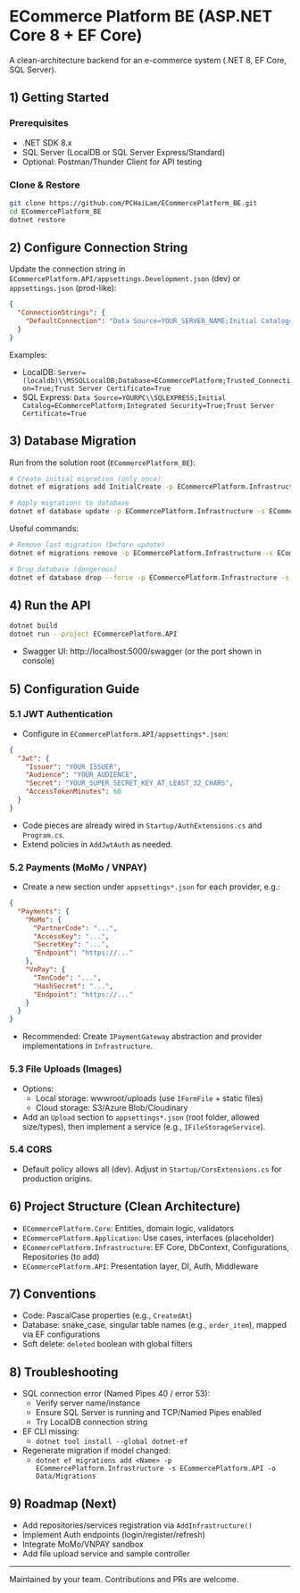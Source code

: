 # ECommerce Platform BE (ASP.NET Core 8 + EF Core)

A clean-architecture backend for an e-commerce system (.NET 8, EF Core, SQL Server).

## 1) Getting Started

### Prerequisites
- .NET SDK 8.x
- SQL Server (LocalDB or SQL Server Express/Standard)
- Optional: Postman/Thunder Client for API testing

### Clone & Restore
```bash
git clone https://github.com/PCHaiLam/ECommercePlatform_BE.git
cd ECommercePlatform_BE
dotnet restore
```

## 2) Configure Connection String
Update the connection string in `ECommercePlatform.API/appsettings.Development.json` (dev) or `appsettings.json` (prod-like):

```json
{
  "ConnectionStrings": {
    "DefaultConnection": "Data Source=YOUR_SERVER_NAME;Initial Catalog=ECommercePlatform;Integrated Security=True;Trust Server Certificate=True"
  }
}
```

Examples:
- LocalDB: `Server=(localdb)\\MSSQLLocalDB;Database=ECommercePlatform;Trusted_Connection=True;Trust Server Certificate=True`
- SQL Express: `Data Source=YOURPC\\SQLEXPRESS;Initial Catalog=ECommercePlatform;Integrated Security=True;Trust Server Certificate=True`

## 3) Database Migration
Run from the solution root (`ECommercePlatform_BE`):

```bash
# Create initial migration (only once)
dotnet ef migrations add InitialCreate -p ECommercePlatform.Infrastructure -s ECommercePlatform.API -o Data/Migrations

# Apply migrations to database
dotnet ef database update -p ECommercePlatform.Infrastructure -s ECommercePlatform.API
```

Useful commands:
```bash
# Remove last migration (before update)
dotnet ef migrations remove -p ECommercePlatform.Infrastructure -s ECommercePlatform.API

# Drop database (dangerous)
dotnet ef database drop --force -p ECommercePlatform.Infrastructure -s ECommercePlatform.API
```

## 4) Run the API
```bash
dotnet build
dotnet run --project ECommercePlatform.API
```
- Swagger UI: http://localhost:5000/swagger (or the port shown in console)

## 5) Configuration Guide

### 5.1 JWT Authentication
- Configure in `ECommercePlatform.API/appsettings*.json`:
```json
{
  "Jwt": {
    "Issuer": "YOUR_ISSUER",
    "Audience": "YOUR_AUDIENCE",
    "Secret": "YOUR_SUPER_SECRET_KEY_AT_LEAST_32_CHARS",
    "AccessTokenMinutes": 60
  }
}
```
- Code pieces are already wired in `Startup/AuthExtensions.cs` and `Program.cs`.
- Extend policies in `AddJwtAuth` as needed.

### 5.2 Payments (MoMo / VNPAY)
- Create a new section under `appsettings*.json` for each provider, e.g.:
```json
{
  "Payments": {
    "MoMo": {
      "PartnerCode": "...",
      "AccessKey": "...",
      "SecretKey": "...",
      "Endpoint": "https://..."
    },
    "VnPay": {
      "TmnCode": "...",
      "HashSecret": "...",
      "Endpoint": "https://..."
    }
  }
}
```
- Recommended: Create `IPaymentGateway` abstraction and provider implementations in `Infrastructure`.

### 5.3 File Uploads (Images)
- Options:
  - Local storage: wwwroot/uploads (use `IFormFile` + static files)
  - Cloud storage: S3/Azure Blob/Cloudinary
- Add an `Upload` section to `appsettings*.json` (root folder, allowed size/types), then implement a service (e.g., `IFileStorageService`).

### 5.4 CORS
- Default policy allows all (dev). Adjust in `Startup/CorsExtensions.cs` for production origins.

## 6) Project Structure (Clean Architecture)
- `ECommercePlatform.Core`: Entities, domain logic, validators
- `ECommercePlatform.Application`: Use cases, interfaces (placeholder)
- `ECommercePlatform.Infrastructure`: EF Core, DbContext, Configurations, Repositories (to add)
- `ECommercePlatform.API`: Presentation layer, DI, Auth, Middleware

## 7) Conventions
- Code: PascalCase properties (e.g., `CreatedAt`)
- Database: snake_case, singular table names (e.g., `order_item`), mapped via EF configurations
- Soft delete: `deleted` boolean with global filters

## 8) Troubleshooting
- SQL connection error (Named Pipes 40 / error 53):
  - Verify server name/instance
  - Ensure SQL Server is running and TCP/Named Pipes enabled
  - Try LocalDB connection string
- EF CLI missing:
  - `dotnet tool install --global dotnet-ef`
- Regenerate migration if model changed:
  - `dotnet ef migrations add <Name> -p ECommercePlatform.Infrastructure -s ECommercePlatform.API -o Data/Migrations`

## 9) Roadmap (Next)
- Add repositories/services registration via `AddInfrastructure()`
- Implement Auth endpoints (login/register/refresh)
- Integrate MoMo/VNPAY sandbox
- Add file upload service and sample controller

---
Maintained by your team. Contributions and PRs are welcome.
